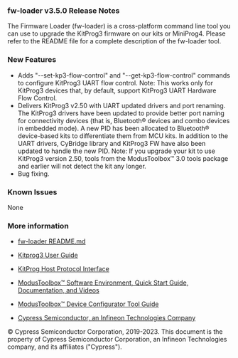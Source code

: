 ### fw-loader v3.5.0 Release Notes

The Firmware Loader (fw-loader) is a cross-platform command line tool you can use to upgrade the KitProg3 firmware on our kits or MiniProg4. Please refer to the README file for a complete description of the fw-loader tool.

### New Features

- Adds "--set-kp3-flow-control" and "--get-kp3-flow-control" commands to configure KitProg3 UART flow control. Note: This works only for KitProg3 devices that, by default, support KitProg3 UART Hardware Flow Control.
- Delivers KitProg3 v2.50 with UART updated drivers and port renaming. The KitProg3 drivers have been updated to provide better port naming for connectivity devices (that is, Bluetooth® devices and combo devices in embedded mode). A new PID has been allocated to Bluetooth® device-based kits to differentiate them from MCU kits. In addition to the UART drivers, CyBridge library and KitProg3 FW have also been updated to handle the new PID. Note: If you upgrade your kit to use KitProg3 version 2.50, tools from the ModusToolbox™ 3.0 tools package and earlier will not detect the kit any longer.
- Bug fixing.

### Known Issues
None

### More information

-   [fw-loader
    README.md](https://github.com/cypresssemiconductorco/Firmware-loader/blob/master/README.md)

-   [Kitprog3 User
    Guide](https://www.cypress.com/documentation/development-kitsboards/kitprog-user-guide)

-   [KitProg Host Protocol Interface](https://www.cypress.com/file/520056/download)

-   [ModusToolbox™ Software Environment, Quick Start Guide, Documentation, and
    Videos](https://www.cypress.com/products/modustoolbox-software-environment)

-   [ModusToolbox™ Device Configurator Tool
    Guide](https://www.cypress.com/ModusToolboxDeviceConfig)

-   [Cypress Semiconductor, an Infineon Technologies Company](http://www.cypress.com)

© Cypress Semiconductor Corporation, 2019-2023. This document is the property of Cypress Semiconductor Corporation, an Infineon Technologies company, and its affiliates ("Cypress"). 


